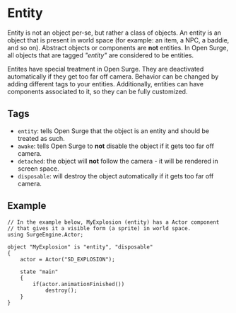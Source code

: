 Entity
======

Entity is not an object per-se, but rather a class of objects. An entity is an object that is present in world space (for example: an item, a NPC, a baddie, and so on). Abstract objects or components are **not** entities. In Open Surge, all objects that are tagged *"entity"* are considered to be entities.

Entites have special treatment in Open Surge. They are deactivated automatically if they get too far off camera. Behavior can be changed by adding different tags to your entities. Additionally, entities can have components associated to it, so they can be fully customized.

Tags
----

* `entity`: tells Open Surge that the object is an entity and should be treated as such.
* `awake`: tells Open Surge to **not** disable the object if it gets too far off camera.
* `detached`: the object will **not** follow the camera - it will be rendered in screen space.
* `disposable`: will destroy the object automatically if it gets too far off camera.

Example
-------

```
// In the example below, MyExplosion (entity) has a Actor component
// that gives it a visible form (a sprite) in world space.
using SurgeEngine.Actor;

object "MyExplosion" is "entity", "disposable"
{
    actor = Actor("SD_EXPLOSION");

    state "main"
    {
        if(actor.animationFinished())
            destroy();
    }
}
```
